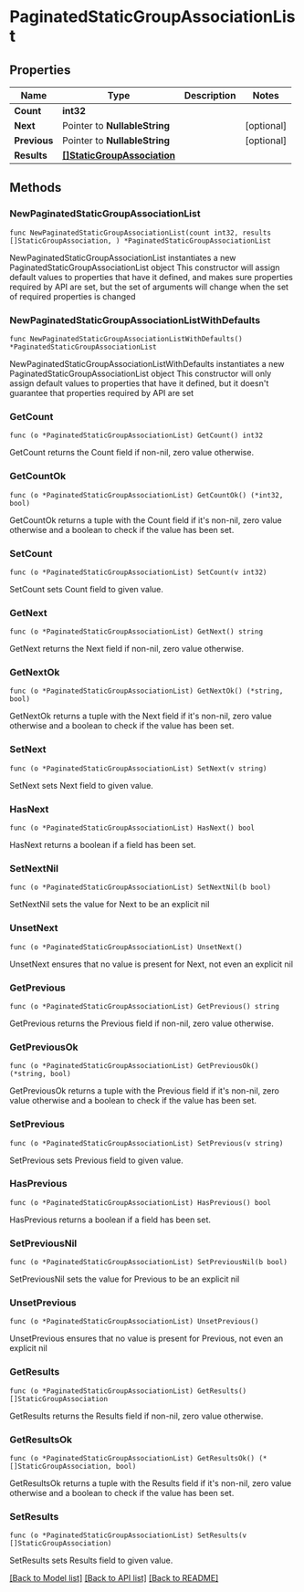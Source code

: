 # PaginatedStaticGroupAssociationList

## Properties

Name | Type | Description | Notes
------------ | ------------- | ------------- | -------------
**Count** | **int32** |  | 
**Next** | Pointer to **NullableString** |  | [optional] 
**Previous** | Pointer to **NullableString** |  | [optional] 
**Results** | [**[]StaticGroupAssociation**](StaticGroupAssociation.md) |  | 

## Methods

### NewPaginatedStaticGroupAssociationList

`func NewPaginatedStaticGroupAssociationList(count int32, results []StaticGroupAssociation, ) *PaginatedStaticGroupAssociationList`

NewPaginatedStaticGroupAssociationList instantiates a new PaginatedStaticGroupAssociationList object
This constructor will assign default values to properties that have it defined,
and makes sure properties required by API are set, but the set of arguments
will change when the set of required properties is changed

### NewPaginatedStaticGroupAssociationListWithDefaults

`func NewPaginatedStaticGroupAssociationListWithDefaults() *PaginatedStaticGroupAssociationList`

NewPaginatedStaticGroupAssociationListWithDefaults instantiates a new PaginatedStaticGroupAssociationList object
This constructor will only assign default values to properties that have it defined,
but it doesn't guarantee that properties required by API are set

### GetCount

`func (o *PaginatedStaticGroupAssociationList) GetCount() int32`

GetCount returns the Count field if non-nil, zero value otherwise.

### GetCountOk

`func (o *PaginatedStaticGroupAssociationList) GetCountOk() (*int32, bool)`

GetCountOk returns a tuple with the Count field if it's non-nil, zero value otherwise
and a boolean to check if the value has been set.

### SetCount

`func (o *PaginatedStaticGroupAssociationList) SetCount(v int32)`

SetCount sets Count field to given value.


### GetNext

`func (o *PaginatedStaticGroupAssociationList) GetNext() string`

GetNext returns the Next field if non-nil, zero value otherwise.

### GetNextOk

`func (o *PaginatedStaticGroupAssociationList) GetNextOk() (*string, bool)`

GetNextOk returns a tuple with the Next field if it's non-nil, zero value otherwise
and a boolean to check if the value has been set.

### SetNext

`func (o *PaginatedStaticGroupAssociationList) SetNext(v string)`

SetNext sets Next field to given value.

### HasNext

`func (o *PaginatedStaticGroupAssociationList) HasNext() bool`

HasNext returns a boolean if a field has been set.

### SetNextNil

`func (o *PaginatedStaticGroupAssociationList) SetNextNil(b bool)`

 SetNextNil sets the value for Next to be an explicit nil

### UnsetNext
`func (o *PaginatedStaticGroupAssociationList) UnsetNext()`

UnsetNext ensures that no value is present for Next, not even an explicit nil
### GetPrevious

`func (o *PaginatedStaticGroupAssociationList) GetPrevious() string`

GetPrevious returns the Previous field if non-nil, zero value otherwise.

### GetPreviousOk

`func (o *PaginatedStaticGroupAssociationList) GetPreviousOk() (*string, bool)`

GetPreviousOk returns a tuple with the Previous field if it's non-nil, zero value otherwise
and a boolean to check if the value has been set.

### SetPrevious

`func (o *PaginatedStaticGroupAssociationList) SetPrevious(v string)`

SetPrevious sets Previous field to given value.

### HasPrevious

`func (o *PaginatedStaticGroupAssociationList) HasPrevious() bool`

HasPrevious returns a boolean if a field has been set.

### SetPreviousNil

`func (o *PaginatedStaticGroupAssociationList) SetPreviousNil(b bool)`

 SetPreviousNil sets the value for Previous to be an explicit nil

### UnsetPrevious
`func (o *PaginatedStaticGroupAssociationList) UnsetPrevious()`

UnsetPrevious ensures that no value is present for Previous, not even an explicit nil
### GetResults

`func (o *PaginatedStaticGroupAssociationList) GetResults() []StaticGroupAssociation`

GetResults returns the Results field if non-nil, zero value otherwise.

### GetResultsOk

`func (o *PaginatedStaticGroupAssociationList) GetResultsOk() (*[]StaticGroupAssociation, bool)`

GetResultsOk returns a tuple with the Results field if it's non-nil, zero value otherwise
and a boolean to check if the value has been set.

### SetResults

`func (o *PaginatedStaticGroupAssociationList) SetResults(v []StaticGroupAssociation)`

SetResults sets Results field to given value.



[[Back to Model list]](../README.md#documentation-for-models) [[Back to API list]](../README.md#documentation-for-api-endpoints) [[Back to README]](../README.md)


